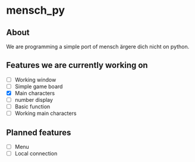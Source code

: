 # mensch_py

## About
We are programming a simple  port of mensch ärgere dich nicht on python.

## Features we are currently working on
- [ ] Working window
- [ ] Simple game board
- [x] Main characters
- [ ] number display
- [ ] Basic function
- [ ] Working main characters

## Planned features
- [ ] Menu
- [ ] Local connection 

